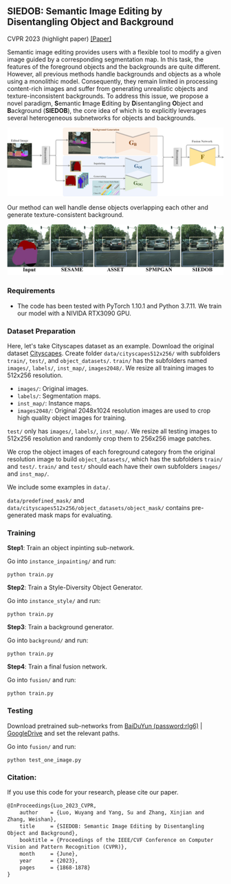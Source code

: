 ## SIEDOB: Semantic Image Editing by Disentangling Object and Background

CVPR 2023 (highlight paper) 
[[Paper]](https://openaccess.thecvf.com/content/CVPR2023/papers/Luo_SIEDOB_Semantic_Image_Editing_by_Disentangling_Object_and_Background_CVPR_2023_paper.pdf)

Semantic image editing provides users with a flexible tool to modify a given image guided by a corresponding segmentation map. In this task, the features of the foreground objects and the backgrounds are quite different. However, all previous methods handle backgrounds and objects as a whole using a monolithic model. Consequently, they remain limited in processing content-rich images and suffer from generating unrealistic objects and
texture-inconsistent backgrounds. To address this issue, we propose a novel paradigm, **S**emantic **I**mage **E**diting by **D**isentangling **O**bject and **B**ackground (**SIEDOB**), the core idea of which is to explicitly leverages several heterogeneous subnetworks for objects and backgrounds.

![SIEDOB framework](images/framework.jpg)

Our method can well handle dense objects overlapping each other and generate texture-consistent background. 

![SIEDOB teaser](images/intro.jpg)


### Requirements

- The code has been tested with PyTorch 1.10.1 and Python 3.7.11. We train our model with a NIVIDA RTX3090 GPU.

### Dataset Preparation
Here, let's take Cityscapes dataset as an example. Download the original dataset [Cityscapes](https://www.cityscapes-dataset.com/). Create folder `data/cityscapes512x256/` with subfolders `train/`, `test/`, and `object_datasets/`. 
`train/` has the subfolders named `images/`, `labels/`, `inst_map/`, `images2048/`. We resize all training images to 512x256 resolution.
- `images/`: Original images.
- `labels/`: Segmentation maps.
- `inst_map/`: Instance maps.
- `images2048/`: Original 2048x1024 resolution images are used to crop high quality object images for training.

`test/` only has `images/`, `labels/`, `inst_map/`. We resize all testing images to 512x256 resolution and randomly crop them to 256x256 image patches. 

We crop the object images of each foreground category from the original resolution image to build `object_datasets/`, which has the subfolders `train/` and `test/`. `train/` and `test/` should each have their own subfolders `images/` and `inst_map/`.

We include some examples in `data/`. 

`data/predefined_mask/` and `data/cityscapes512x256/object_datasets/object_mask/` contains pre-generated mask maps for evaluating.


### Training
**Step1**: Train an object inpinting sub-network.

Go into `instance_inpainting/` and run:
```
python train.py
```

**Step2**: Train a Style-Diversity Object Generator.

Go into `instance_style/` and run:
```
python train.py
```

**Step3**: Train a background generator.

Go into `background/` and run:
```
python train.py
```

**Step4**: Train a final fusion network.

Go into `fusion/` and run:
```
python train.py
```

### Testing

Download pretrained sub-networks from [BaiDuYun (password:rlg6)](https://pan.baidu.com/s/1Hcc2ufhOSPpmMuZ1ttrTzw) | [GoogleDrive](https://drive.google.com/file/d/161SZeTtVI4RsTJIjt0zpt-1br2Qsq2D1/view?usp=sharing) and set the relevant paths.

Go into `fusion/` and run:
```
python test_one_image.py
```

### Citation:
If you use this code for your research, please cite our paper.
```
@InProceedings{Luo_2023_CVPR,
    author    = {Luo, Wuyang and Yang, Su and Zhang, Xinjian and Zhang, Weishan},
    title     = {SIEDOB: Semantic Image Editing by Disentangling Object and Background},
    booktitle = {Proceedings of the IEEE/CVF Conference on Computer Vision and Pattern Recognition (CVPR)},
    month     = {June},
    year      = {2023},
    pages     = {1868-1878}
}
```





